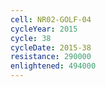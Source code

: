 ```yaml
---
cell: NR02-GOLF-04
cycleYear: 2015
cycle: 38
cycleDate: 2015-38
resistance: 290000
enlightened: 494000
---
```

